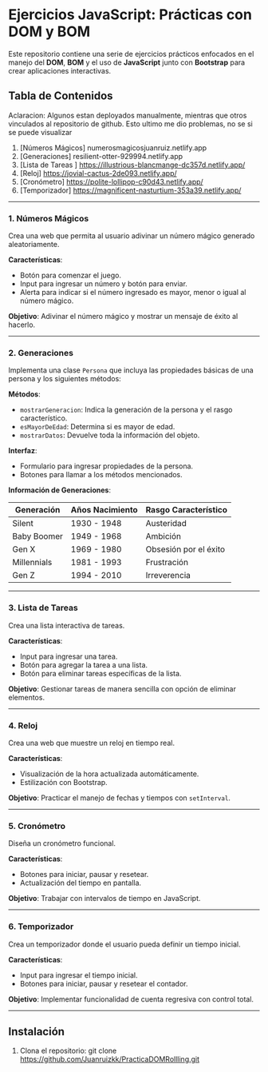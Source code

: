 # Ejercicios JavaScript: Prácticas con DOM y BOM

Este repositorio contiene una serie de ejercicios prácticos enfocados en el manejo del **DOM**, **BOM** y el uso de **JavaScript** junto con **Bootstrap** para crear aplicaciones interactivas.

## Tabla de Contenidos
Aclaracion: Algunos estan deployados manualmente, mientras que otros vinculados al repositorio de github. Esto ultimo me dio problemas, no se si se puede visualizar
1. [Números Mágicos] numerosmagicosjuanruiz.netlify.app
2. [Generaciones] resilient-otter-929994.netlify.app
3. [Lista de Tareas ] https://illustrious-blancmange-dc357d.netlify.app/
4. [Reloj] https://jovial-cactus-2de093.netlify.app/
5. [Cronómetro] https://polite-lollipop-c90d43.netlify.app/
6. [Temporizador] https://magnificent-nasturtium-353a39.netlify.app/

---

### 1. Números Mágicos 
Crea una web que permita al usuario adivinar un número mágico generado aleatoriamente. 

**Características**:
- Botón para comenzar el juego.
- Input para ingresar un número y botón para enviar.
- Alerta para indicar si el número ingresado es mayor, menor o igual al número mágico.

**Objetivo**: Adivinar el número mágico y mostrar un mensaje de éxito al hacerlo.

---

### 2. Generaciones 

Implementa una clase `Persona` que incluya las propiedades básicas de una persona y los siguientes métodos:

**Métodos**:
- `mostrarGeneracion`: Indica la generación de la persona y el rasgo característico.
- `esMayorDeEdad`: Determina si es mayor de edad.
- `mostrarDatos`: Devuelve toda la información del objeto.

**Interfaz**:
- Formulario para ingresar propiedades de la persona.
- Botones para llamar a los métodos mencionados.

**Información de Generaciones**:

| Generación  | Años Nacimiento | Rasgo Característico |
|-------------|-----------------|----------------------|
| Silent      | 1930 - 1948     | Austeridad          |
| Baby Boomer | 1949 - 1968     | Ambición            |
| Gen X       | 1969 - 1980     | Obsesión por el éxito |
| Millennials | 1981 - 1993     | Frustración         |
| Gen Z       | 1994 - 2010     | Irreverencia        |

---

### 3. Lista de Tareas 

Crea una lista interactiva de tareas.

**Características**:
- Input para ingresar una tarea.
- Botón para agregar la tarea a una lista.
- Botón para eliminar tareas específicas de la lista.

**Objetivo**: Gestionar tareas de manera sencilla con opción de eliminar elementos.

---

### 4. Reloj 

Crea una web que muestre un reloj en tiempo real.

**Características**:
- Visualización de la hora actualizada automáticamente.
- Estilización con Bootstrap.

**Objetivo**: Practicar el manejo de fechas y tiempos con `setInterval`.

---

### 5. Cronómetro 

Diseña un cronómetro funcional.

**Características**:
- Botones para iniciar, pausar y resetear.
- Actualización del tiempo en pantalla.

**Objetivo**: Trabajar con intervalos de tiempo en JavaScript.

---

### 6. Temporizador 

Crea un temporizador donde el usuario pueda definir un tiempo inicial.

**Características**:
- Input para ingresar el tiempo inicial.
- Botones para iniciar, pausar y resetear el contador.

**Objetivo**: Implementar funcionalidad de cuenta regresiva con control total.

---

## Instalación

1. Clona el repositorio:
   git clone https://github.com/Juanruizkk/PracticaDOMRollling.git
